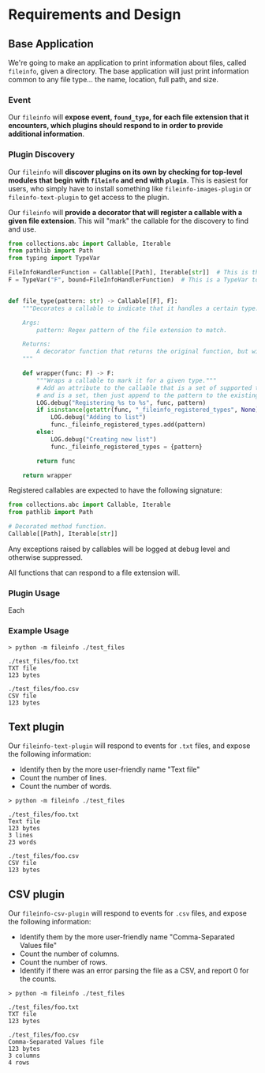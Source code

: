 # Requirements and Design

## Base Application

We're going to make an application to print information about files, called `fileinfo`, given a directory. The base 
application will just print information common to any file type... the name, location, full path, and size.

### Event

Our `fileinfo` will **expose event, `found_type`, for each file extension that it encounters, which plugins should 
respond to in order to provide additional information**.

### Plugin Discovery

Our `fileinfo` will **discover plugins on its own by checking for top-level modules that begin with `fileinfo` and 
end with `plugin`**. This is easiest for users, who simply have to install something like `fileinfo-images-plugin` or
`fileinfo-text-plugin` to get access to the plugin.

Our `fileinfo` will **provide a decorator that will register a callable with a given file extension**. This will "mark"
the callable for the discovery to find and use. 

```python
from collections.abc import Callable, Iterable
from pathlib import Path
from typing import TypeVar

FileInfoHandlerFunction = Callable[[Path], Iterable[str]]  # This is the signature of a decoratable function.
F = TypeVar("F", bound=FileInfoHandlerFunction)  # This is a TypeVar to indicate that we get out what we put in.


def file_type(pattern: str) -> Callable[[F], F]:
    """Decorates a callable to indicate that it handles a certain type.

    Args:
        pattern: Regex pattern of the file extension to match.

    Returns:
        A decorator function that returns the original function, but with additional attributes to mark the function.
    """

    def wrapper(func: F) -> F:
        """Wraps a callable to mark it for a given type."""
        # Add an attribute to the callable that is a set of supported type patterns. If the attribute already exists 
        # and is a set, then just append to the pattern to the existing set.
        LOG.debug("Registering %s to %s", func, pattern)
        if isinstance(getattr(func, "_fileinfo_registered_types", None), set):
            LOG.debug("Adding to list")
            func._fileinfo_registered_types.add(pattern)
        else:
            LOG.debug("Creating new list")
            func._fileinfo_registered_types = {pattern}

        return func

    return wrapper
```

Registered callables are expected to have the following signature:

```python
from collections.abc import Callable, Iterable
from pathlib import Path

# Decorated method function.
Callable[[Path], Iterable[str]]
```

Any exceptions raised by callables will be logged at debug level and otherwise suppressed.

All functions that can respond to a file extension will.

### Plugin Usage

Each 

### Example Usage

```
> python -m fileinfo ./test_files

./test_files/foo.txt
TXT file
123 bytes

./test_files/foo.csv
CSV file
123 bytes
```

## Text plugin

Our `fileinfo-text-plugin` will respond to events for `.txt` files, and expose the following information:

* Identify then by the more user-friendly name "Text file"
* Count the number of lines.
* Count the number of words.

```
> python -m fileinfo ./test_files

./test_files/foo.txt
Text file
123 bytes
3 lines
23 words

./test_files/foo.csv
CSV file
123 bytes
```

## CSV plugin

Our `fileinfo-csv-plugin` will respond to events for `.csv` files, and expose the following information:

* Identify them by the more user-friendly name "Comma-Separated Values file"
* Count the number of columns.
* Count the number of rows.
* Identify if there was an error parsing the file as a CSV, and report 0 for the counts.

```
> python -m fileinfo ./test_files

./test_files/foo.txt
TXT file
123 bytes

./test_files/foo.csv
Comma-Separated Values file
123 bytes
3 columns
4 rows
```
